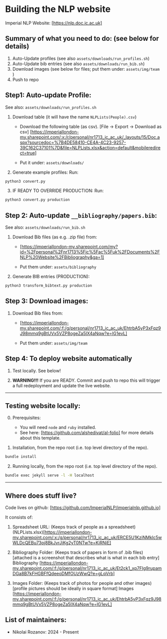 # Building the NLP website
 
Imperial NLP Website:
[https://nlp.doc.ic.ac.uk]

## Summary of what you need to do: (see below for details)
1. Auto-Update profiles (see also `assets/downloads/run_profiles.sh`)
2. Auto-Update bib entries (see also `assets/downloads/run_bib.sh`)
3. Download images (see below for files; put them under: `assets/img/team` )
4. Push to repo


## Step1: Auto-update Profile:

See also: `assets/downloads/run_profiles.sh`

1. Download table (it will have the name `NLPLists(People).csv`)

    * Download the following table (as csv). [File -> Export -> Download as csv]
    [https://imperiallondon-my.sharepoint.com/:x:/r/personal/nr1713_ic_ac_uk/_layouts/15/Doc.aspx?sourcedoc=%7B4DE58410-CE4A-4C23-9257-39C162C37101%7D&file=NLPLists.xlsx&action=default&mobileredirect=true]

    * Put it under: `assets/downloads/`



2. Generate example profiles:
Run:
```bash
python3 convert.py
```

3. IF READY TO OVERRIDE PRODUCTION:
Run:
```bash
python3 convert.py production
```

## Step 2: Auto-update `__bibliography/papers.bib`:
See also: `assets/downloads/run_bib.sh`

1. Download Bib files (as e.g. .zip file) from:

    * [https://imperiallondon-my.sharepoint.com/my?id=%2Fpersonal%2Fnr1713%5Fic%5Fac%5Fuk%2FDocuments%2FNLP%20Website%2FBibliography&ga=1]

    * Put them under: `assets/bibliography`

2. Generate BIB entries (PRODUCTION):
```bash
python3 transform_bibtext.py production
```

## Step 3: Download images:

1. Download Bib files from:

    * [https://imperiallondon-my.sharepoint.com/:f:/g/personal/nr1713_ic_ac_uk/EhtrbA5yP3xFqz9J98mmq9gBtUVx5VZP8ogeZa5IX4aNqw?e=lG1evL]

    * Put them under: `assets/img/team`

## Step 4: To deploy website automatically

1. Test locally. See below!

2. **WARNING!!!** If you are READY. Commit and push to repo this will trigger a full redeployment and update the live website.

---
## Testing website locally:

0. Prerequisites:

    * You will need `node` and `ruby` installed.
    * See here: [https://github.com/alshedivat/al-folio] for more details about this template.

    

1. Installation, from the repo root (i.e. top level directory of the repo).
```bash
bundle install
```

2. Running locally, from the repo root (i.e. top level directory of the repo).
```bash
bundle exec jekyll serve -l -H localhost
```

---
## Where does stuff live?

Code lives on github: [https://github.com/ImperialNLP/imperialnlp.github.io]

It consists of:

1. Spreadsheet URL: (Keeps track of people as a spreadsheet)
(NLPLists.xlsx)[https://imperiallondon-my.sharepoint.com/:x:/g/personal/nr1713_ic_ac_uk/ERCE5U1KziNMklc5wWLDcQEBu73pj8BkJvrJiKg2yT0NTw?e=KiRNiE]

2. Bibliography Folder: (Keeps track of papers in form of .bib files) [attached is a screenshot that describes what is what in each bib entry]
Bibliography
[https://imperiallondon-my.sharepoint.com/:f:/g/personal/nr1713_ic_ac_uk/Et2ck1_xp7FIg9rupamDGa8B7kFHGBFfQdeeoDMfOUzWwQ?e=gLqVrb]

3. Images Folder: (Keeps track of photos for people and other images) [profile pictures should be ideally in square format]
Images
[https://imperiallondon-my.sharepoint.com/:f:/g/personal/nr1713_ic_ac_uk/EhtrbA5yP3xFqz9J98mmq9gBtUVx5VZP8ogeZa5IX4aNqw?e=lG1evL]


## List of maintainers:
* Nikolai Rozanov:  2024 - Present
<!-- bundle exec jekyll serve
 -->

<!-- bundle install -->
<!-- bundle exec jekyll serve -l -H localhost -->